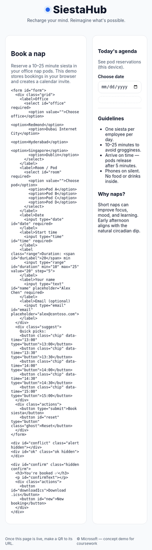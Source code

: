 <!doctype html>
<html lang="en"><head>
<meta charset="utf-8"><meta name="viewport" content="width=device-width, initial-scale=1">
<title>SiestaHub — Microsoft Nap Pods (Single File)</title>
<link rel="preconnect" href="https://fonts.googleapis.com">
<link href="https://fonts.googleapis.com/css2?family=Inter:wght@300;400;600;800&display=swap" rel="stylesheet">
<style>
*{box-sizing:border-box}
:root{--bg:#0b1220;--card:#0f172a;--fg:#e5e7eb;--muted:#94a3b8;--brand:#60a5fa;--acc:#22c55e;--warn:#f59e0b;--line:#1f2a44}
@media (prefers-color-scheme: light){:root{--bg:#f8fafc;--card:#ffffff;--fg:#0f172a;--muted:#475569;--brand:#2563eb;--acc:#16a34a;--warn:#b45309;--line:#e5e7eb}}
html,body{margin:0;padding:0;font-family:Inter,system-ui,-apple-system,Segoe UI,Roboto,Helvetica,Arial,sans-serif;background:var(--bg);color:var(--fg)}
.shell{max-width:1100px;margin:0 auto;padding:20px}
header{padding-top:28px;text-align:center}
.brand{display:flex;gap:10px;align-items:center;justify-content:center}
.brand .dot{width:14px;height:14px;border-radius:50%;background:var(--brand);box-shadow:0 0 0 6px rgba(96,165,250,.15)}
h1{margin:0;font-size:34px;font-weight:800;letter-spacing:.2px}
.tag{margin:6px 0 0;color:var(--muted)}
.grid2{display:grid;grid-template-columns:2fr 1.1fr;gap:18px}
.card{background:var(--card);border:1px solid var(--line);border-radius:16px;padding:18px}
.grid{display:grid;grid-template-columns:repeat(auto-fit,minmax(220px,1fr));gap:14px}
label{display:flex;flex-direction:column;gap:6px;font-weight:600}
input,select{padding:10px;border-radius:12px;border:1px solid var(--line);background:transparent;color:var(--fg)}
.range input{width:100%}
.muted{color:var(--muted)} .s{font-size:12px}
.suggest{margin:10px 0 0;display:flex;flex-wrap:wrap;gap:8px;align-items:center;color:var(--muted)}
.chip{padding:6px 10px;border-radius:999px;border:1px solid var(--line);background:transparent;color:var(--fg);cursor:pointer}
.chip:hover{border-color:var(--brand)}
.actions{display:flex;gap:10px;margin-top:14px;flex-wrap:wrap}
button{background:var(--brand);color:#fff;border:none;border-radius:12px;padding:10px 16px;font-weight:700;cursor:pointer}
button.ghost{background:transparent;border:1px solid var(--line);color:var(--fg)}
button:hover{filter:brightness(.95)}
.alert{background:rgba(245,158,11,.1);border:1px solid var(--warn);color:var(--warn);padding:10px;border-radius:10px;margin-top:10px}
.ok{background:rgba(34,197,94,.1);border:1px solid var(--acc);color:var(--acc);padding:10px;border-radius:10px;margin-top:10px}
.hidden{display:none} .confirm{margin-top:8px}
.agenda .list{margin-top:10px;border:1px dashed var(--line);border-radius:12px;padding:10px;max-height:240px;overflow:auto}
.item{display:flex;justify-content:space-between;border-bottom:1px dashed var(--line);padding:6px 0}
.item:last-child{border-bottom:none}
.line{height:1px;background:var(--line);margin:16px 0}
.foot{display:flex;justify-content:space-between;align-items:center;gap:10px}
.qrwrap{display:flex;flex-direction:column;align-items:center;gap:6px}
.qr{width:120px;height:120px;border-radius:10px;border:1px solid var(--line);background:#fff}
@media (max-width:900px){.grid2{grid-template-columns:1fr}}
</style>
</head>
<body>
<header class="shell">
  <div class="brand">
    <div class="dot"></div>
    <h1>SiestaHub</h1>
  </div>
  <p class="tag">Recharge your mind. Reimagine what's possible.</p>
</header>

<main class="shell grid2">
  <section class="card">
    <h2>Book a nap</h2>
    <p class="muted">Reserve a 10–25 minute siesta in your office nap pods. This demo stores bookings in your browser and creates a calendar invite.</p>

    <form id="form">
      <div class="grid">
        <label>Office
          <select id="office" required>
            <option value="">Choose office</option>
            <option>Redmond</option>
            <option>Dubai Internet City</option>
            <option>Hyderabad</option>
            <option>Singapore</option>
            <option>Dublin</option>
          </select>
        </label>
        <label>Room / Pod
          <select id="room" required>
            <option value="">Choose pod</option>
            <option>Pod A</option>
            <option>Pod B</option>
            <option>Pod C</option>
            <option>Pod D</option>
          </select>
        </label>
        <label>Date
          <input type="date" id="date" required>
        </label>
        <label>Start time
          <input type="time" id="time" required>
        </label>
        <label class="range">Duration: <span id="durLabel">20</span> min
          <input type="range" id="duration" min="10" max="25" value="20" step="5">
        </label>
        <label>Your name
          <input type="text" id="name" placeholder="Alex Chen" required>
        </label>
        <label>Email (optional)
          <input type="email" id="email" placeholder="alex@contoso.com">
        </label>
      </div>
      <div class="suggest">
        Quick picks:
        <button class="chip" data-time="13:00" type="button">13:00</button>
        <button class="chip" data-time="13:30" type="button">13:30</button>
        <button class="chip" data-time="14:00" type="button">14:00</button>
        <button class="chip" data-time="14:30" type="button">14:30</button>
        <button class="chip" data-time="15:00" type="button">15:00</button>
      </div>
      <div class="actions">
        <button type="submit">Book siesta</button>
        <button id="reset" type="button" class="ghost">Reset</button>
      </div>
    </form>

    <div id="conflict" class="alert hidden"></div>
    <div id="ok" class="ok hidden"></div>

    <div id="confirm" class="hidden confirm">
      <h3>You're booked ✅</h3>
      <p id="confirmText"></p>
      <div class="actions">
        <button id="downloadIcs">Download .ics</button>
        <button id="new">New booking</button>
      </div>
    </div>
  </section>

  <aside class="card">
    <h3>Today's agenda</h3>
    <p class="muted">See pod reservations (this device).</p>
    <div class="agenda">
      <label>Choose date
        <input type="date" id="agendaDate">
      </label>
      <div id="agendaList" class="list"></div>
    </div>
    <div class="line"></div>
    <h3>Guidelines</h3>
    <ul>
      <li>One siesta per employee per day.</li>
      <li>10–25 minutes to avoid grogginess.</li>
      <li>Arrive on time — pods release after 5 minutes.</li>
      <li>Phones on silent. No food or drinks inside.</li>
    </ul>
    <h3>Why naps?</h3>
    <p>Short naps can improve focus, mood, and learning. Early afternoon aligns with the natural circadian dip.</p>
  </aside>
</main>

<footer class="shell foot">
  <div class="qrwrap">
    <div class="muted s">Once this page is live, make a QR to its URL.</div>
  </div>
  <div class="muted s">© Microsoft — concept demo for coursework</div>
</footer>

<script>
const form = document.getElementById('form');
const conflict = document.getElementById('conflict');
const ok = document.getElementById('ok');
const confirmBox = document.getElementById('confirm');
const confirmText = document.getElementById('confirmText');
const downloadBtn = document.getElementById('downloadIcs');
const newBtn = document.getElementById('new');
const dur = document.getElementById('duration');
const durLabel = document.getElementById('durLabel');
const agendaDate = document.getElementById('agendaDate');
const agendaList = document.getElementById('agendaList');

dur.addEventListener('input', ()=> durLabel.textContent = dur.value);
document.querySelectorAll('.chip').forEach(btn => {
  btn.addEventListener('click', ()=>{ document.getElementById('time').value = btn.dataset.time; });
});
document.getElementById('reset').addEventListener('click', ()=>{
  form.reset(); dur.value=20; durLabel.textContent='20'; conflict.classList.add('hidden'); ok.classList.add('hidden');
});

function pad(n){ return String(n).padStart(2,'0'); }
function toLocal(date, time){
  const [y,m,d] = date.split('-').map(Number);
  const [hh,mm] = time.split(':').map(Number);
  return new Date(y, m-1, d, hh, mm, 0);
}
function toICSDate(dt){
  const u = new Date(dt.getTime() - dt.getTimezoneOffset()*60000);
  return `${u.getUTCFullYear()}${pad(u.getUTCMonth()+1)}${pad(u.getUTCDate())}T${pad(u.getUTCHours())}${pad(u.getUTCMinutes())}00Z`;
}
function icsBlob({summary, description, location, start, end}){
  const uid = (crypto.randomUUID && crypto.randomUUID()) || Math.random().toString(36).slice(2);
  const lines = [
    'BEGIN:VCALENDAR','VERSION:2.0','PRODID:-//SiestaHub//EN','CALSCALE:GREGORIAN','METHOD:PUBLISH',
    'BEGIN:VEVENT',`UID:${uid}`,`DTSTAMP:${toICSDate(new Date())}`,
    `DTSTART:${toICSDate(start)}`,`DTEND:${toICSDate(end)}`,
    `SUMMARY:${summary}`,`DESCRIPTION:${description}`,`LOCATION:${location}`,
    'END:VEVENT','END:VCALENDAR'
  ].join('\\r\\n');
  return new Blob([lines], {type:'text/calendar'});
}
function key(b){ return `${b.office}__${b.room}`; }
function load(){ return JSON.parse(localStorage.getItem('siesta_single') || '{}'); }
function save(data){ localStorage.setItem('siesta_single', JSON.stringify(data)); }
function overlaps(aStart, aEnd, bStart, bEnd){ return !(aEnd <= bStart || aStart >= bEnd); }
function addBooking(b){
  const data = load();
  const k = key(b);
  data[k] = data[k] || [];
  for (const x of data[k]){
    if (overlaps(new Date(x.start), new Date(x.end), b.start, b.end)){
      return {ok:false, conflict:x};
    }
  }
  data[k].push({start:b.start.toISOString(), end:b.end.toISOString(), name:b.name, email:b.email});
  save(data);
  return {ok:true};
}
function listForDate(dateStr){
  const data = load(); const items=[];
  for (const [k, arr] of Object.entries(data)){
    for (const x of arr){
      const s = new Date(x.start);
      if (s.toISOString().slice(0,10) === dateStr){
        const [office, room] = k.split('__');
        items.push({office, room, start:new Date(x.start), end:new Date(x.end), name:x.name});
      }
    }
  }
  items.sort((a,b)=> a.start - b.start);
  return items;
}
function renderAgenda(dateStr){
  agendaList.innerHTML='';
  const items = listForDate(dateStr);
  if (!items.length){ agendaList.innerHTML = '<div class="muted">No bookings for this date (on this device).</div>'; return; }
  for (const it of items){
    const div = document.createElement('div');
    div.className='item';
    const t = `${it.start.toLocaleTimeString([], {hour:'2-digit', minute:'2-digit'})}–${it.end.toLocaleTimeString([], {hour:'2-digit', minute:'2-digit'})}`;
    div.innerHTML = `<span>${t}</span><span>${it.office} • ${it.room}</span>`;
    agendaList.appendChild(div);
  }
}
(function init(){
  const today = new Date();
  const ds = today.toISOString().slice(0,10);
  document.getElementById('date').value = ds;
  agendaDate.value = ds;
  renderAgenda(ds);
  agendaDate.addEventListener('change', ()=> renderAgenda(agendaDate.value));
})();
form.addEventListener('submit', (e)=>{
  e.preventDefault();
  const office = document.getElementById('office').value;
  const room = document.getElementById('room').value;
  const date = document.getElementById('date').value;
  const time = document.getElementById('time').value;
  const duration = parseInt(document.getElementById('duration').value,10);
  const name = document.getElementById('name').value;
  const email = document.getElementById('email').value;
  const start = toLocal(date, time);
  const end = new Date(start.getTime() + duration*60000);
  const result = addBooking({office, room, start, end, name, email});
  if (!result.ok){
    conflict.textContent = `That slot overlaps with an existing booking in ${room}. Please choose another time.`;
    conflict.classList.remove('hidden'); ok.classList.add('hidden');
    return;
  }
  conflict.classList.add('hidden');
  ok.textContent = 'Slot reserved locally — generate your calendar invite below.';
  ok.classList.remove('hidden');
  const blob = icsBlob({
    summary:`Siesta — ${room}`,
    description:`Siesta for ${name} at ${office}.`,
    location:`${office} — ${room}`,
    start, end
  });
  const url = URL.createObjectURL(blob);
  downloadBtn.onclick = ()=>{ const a=document.createElement('a'); a.href=url; a.download='siesta.ics'; a.click(); };
  confirmText.textContent = `${name}, you're booked in ${room} at ${office} on ${start.toLocaleDateString()} from ${start.toLocaleTimeString([], {hour:'2-digit',minute:'2-digit'})} for ${duration} minutes.`;
  confirmBox.classList.remove('hidden');
  renderAgenda(date);
});
newBtn.addEventListener('click', ()=>{
  form.reset(); dur.value=20; durLabel.textContent='20'; confirmBox.classList.add('hidden'); ok.classList.add('hidden');
});
</script>
</body></html>
